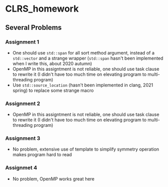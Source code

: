 # CLRS_homework

## Several Problems
### Assignment 1
- One should use `std::span` for all sort method argument, instead of a `std::vector` and a strange wrapper (`std::span` hasn't been implemented when I write this, about 2020 autumn)
- OpenMP in this assigntment is not reliable, one should use task clause to rewrite it (I didn't have too much time on elevating program to multi-threading program)
- Use `std::source_location` (hasn't been implemented in clang, 2021 spring) to replace some strange macro

### Assignment 2
- OpenMP in this assigntment is not reliable, one should use task clause to rewrite it (I didn't have too much time on elevating program to multi-threading program)

### Assignment 3
- No problem, extensive use of template to simplify symmetry operation makes program hard to read

### Assignmet 4
- No problem, OpenMP works great here 
